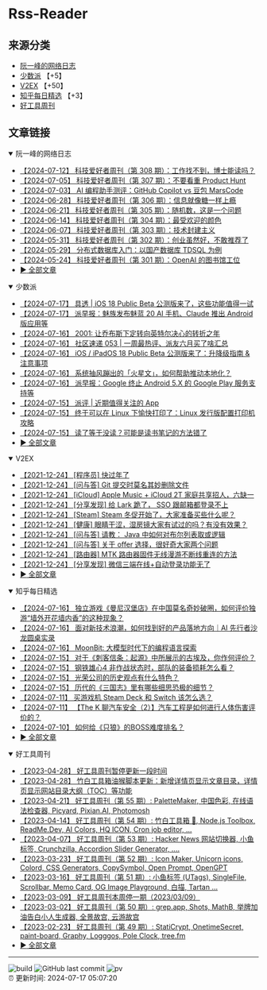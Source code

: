 # Rss-Reader

## 来源分类

* [阮一峰的网络日志](#阮一峰的网络日志)
* [少数派](#少数派) 【+5】
* [V2EX](#V2EX) 【+50】
* [知乎每日精选](#知乎每日精选) 【+3】
* [好工具周刊](#好工具周刊)

## 文章链接

<details open>
    <summary id="阮一峰的网络日志">
     阮一峰的网络日志
    </summary>


* [【2024-07-12】 科技爱好者周刊（第 308 期）：工作找不到，博士能读吗？](http://www.ruanyifeng.com/blog/2024/07/weekly-issue-308.html)
* [【2024-07-05】 科技爱好者周刊（第 307 期）：不要看重 Product Hunt](http://www.ruanyifeng.com/blog/2024/07/weekly-issue-307.html)
* [【2024-07-03】 AI 编程助手测评：GitHub Copilot vs 豆包 MarsCode](http://www.ruanyifeng.com/blog/2024/07/copilot-vs-marscode.html)
* [【2024-06-28】 科技爱好者周刊（第 306 期）：信息就像糖一样上瘾](http://www.ruanyifeng.com/blog/2024/06/weekly-issue-306.html)
* [【2024-06-21】 科技爱好者周刊（第 305 期）：随机数，这是一个问题](http://www.ruanyifeng.com/blog/2024/06/weekly-issue-305.html)
* [【2024-06-14】 科技爱好者周刊（第 304 期）：最受欢迎的颜色](http://www.ruanyifeng.com/blog/2024/06/weekly-issue-304.html)
* [【2024-06-07】 科技爱好者周刊（第 303 期）：技术封建主义](http://www.ruanyifeng.com/blog/2024/06/weekly-issue-303.html)
* [【2024-05-31】 科技爱好者周刊（第 302 期）：创业虽然好，不敢推荐了](http://www.ruanyifeng.com/blog/2024/05/weekly-issue-302.html)
* [【2024-05-29】 分布式数据库入门：以国产数据库 TDSQL 为例](http://www.ruanyifeng.com/blog/2024/05/tdsql.html)
* [【2024-05-24】 科技爱好者周刊（第 301 期）：OpenAI 的图书馆工位](http://www.ruanyifeng.com/blog/2024/05/weekly-issue-301.html)
* [:arrow_forward: 全部文章](data/阮一峰的网络日志.md)
</details>

<details open>
    <summary id="少数派">
     少数派
    </summary>


* [【2024-07-17】 具透 | iOS 18 Public Beta 公测版来了，这些功能值得一试](https://sspai.com/post/90525)
* [【2024-07-17】 派早报：魅族发布魅蓝 20 AI 手机、Claude 推出 Android 版应用等](https://sspai.com/post/90536)
* [【2024-07-16】 2001: 让乔布斯下定转向英特尔决心的转折之年](https://sspai.com/prime/story/ppc-history-12)
* [【2024-07-16】 社区速递 053 | 一周最热评、派友六月买了啥汇总](https://sspai.com/post/90521)
* [【2024-07-16】 iOS / iPadOS 18 Public Beta 公测版来了：升降级指南 & 注意事项](https://sspai.com/post/90227)
* [【2024-07-16】 系统抽风蹦出的「火星文」，如何帮助推动本地化？](https://sspai.com/post/90269)
* [【2024-07-16】 派早报：Google 终止 Android 5.X 的 Google Play 服务支持等](https://sspai.com/post/90502)
* [【2024-07-15】 派评 | 近期值得关注的 App](https://sspai.com/post/90492)
* [【2024-07-15】 终于可以在 Linux 下愉快打印了：Linux 发行版配置打印机攻略](https://sspai.com/post/90194)
* [【2024-07-15】 读了等于没读？可能是读书笔记的方法错了](https://sspai.com/post/89269)
* [:arrow_forward: 全部文章](data/少数派.md)
</details>

<details open>
    <summary id="V2EX">
     V2EX
    </summary>


* [【2021-12-24】 [程序员] 快过年了](https://www.v2ex.com/t/824201)
* [【2021-12-24】 [问与答] Git 提交时莫名其妙删除文件](https://www.v2ex.com/t/824200)
* [【2021-12-24】 [iCloud] Apple Music + iCloud 2T 家庭共享招人，六缺一](https://www.v2ex.com/t/824199)
* [【2021-12-24】 [分享发现] 给 Lark 跪了， SSO 跟邮箱都登录不上](https://www.v2ex.com/t/824198)
* [【2021-12-24】 [Steam] Steam 冬促开始了，大家准备买些什么呢？](https://www.v2ex.com/t/824197)
* [【2021-12-24】 [健康] 眼睛干涩，湿房镜大家有试过的吗？有没有效果？](https://www.v2ex.com/t/824196)
* [【2021-12-24】 [问与答] 请教： Java 中如何对布尔列表取或逻辑](https://www.v2ex.com/t/824194)
* [【2021-12-24】 [问与答] 关于 offer 选择，很好奇大家两个问题](https://www.v2ex.com/t/824192)
* [【2021-12-24】 [路由器] MTK 路由器固件无线漫游不断线重连的方法](https://www.v2ex.com/t/824191)
* [【2021-12-24】 [分享发现] 微信三端在线+自动登录功能无了](https://www.v2ex.com/t/824190)
* [:arrow_forward: 全部文章](data/V2EX.md)
</details>

<details open>
    <summary id="知乎每日精选">
     知乎每日精选
    </summary>


* [【2024-07-16】 独立游戏《曼尼汉堡店》在中国莫名奇妙破圈，如何评价独游“墙外开花墙内香”的这种现象？](http://www.zhihu.com/question/661344453/answer/3563870825?utm_campaign=rss&utm_medium=rss&utm_source=rss&utm_content=title)
* [【2024-07-16】 面对新技术浪潮，如何找到好的产品落地方向｜AI 先行者沙龙圆桌实录](http://zhuanlan.zhihu.com/p/709153865?utm_campaign=rss&utm_medium=rss&utm_source=rss&utm_content=title)
* [【2024-07-16】 MoonBit: 大模型时代下的编程语言探索](http://zhuanlan.zhihu.com/p/709181162?utm_campaign=rss&utm_medium=rss&utm_source=rss&utm_content=title)
* [【2024-07-15】 对于《刺客信条：起源》中所展示的古埃及，你作何评价？](http://www.zhihu.com/question/656773603/answer/3510443442?utm_campaign=rss&utm_medium=rss&utm_source=rss&utm_content=title)
* [【2024-07-15】 钢铁雄心4  非作战状态时，部队的装备损耗怎么看？](http://www.zhihu.com/question/661363752/answer/3559991405?utm_campaign=rss&utm_medium=rss&utm_source=rss&utm_content=title)
* [【2024-07-15】 光荣公司的历史观点有什么特色？](http://www.zhihu.com/question/40910862/answer/912557535?utm_campaign=rss&utm_medium=rss&utm_source=rss&utm_content=title)
* [【2024-07-15】 历代的《三国志》里有哪些细思恐极的细节？](http://www.zhihu.com/question/51665665/answer/1054518713?utm_campaign=rss&utm_medium=rss&utm_source=rss&utm_content=title)
* [【2024-07-11】 买游戏机 Steam Deck 和 Switch 该怎么选？](http://www.zhihu.com/question/582923472/answer/2894656134?utm_campaign=rss&utm_medium=rss&utm_source=rss&utm_content=title)
* [【2024-07-11】 【The K 聊汽车安全（2）】汽车工程是如何进行人体伤害评价的？](http://zhuanlan.zhihu.com/p/708149469?utm_campaign=rss&utm_medium=rss&utm_source=rss&utm_content=title)
* [【2024-07-10】 如何给《只狼》的BOSS难度排名？](http://www.zhihu.com/question/317563487/answer/941571637?utm_campaign=rss&utm_medium=rss&utm_source=rss&utm_content=title)
* [:arrow_forward: 全部文章](data/知乎每日精选.md)
</details>

<details open>
    <summary id="好工具周刊">
     好工具周刊
    </summary>


* [【2023-04-28】 好工具周刊暂停更新一段时间](https://bestxtools.zhubai.love/posts/2263527393547292672)
* [【2023-04-28】 竹白工具箱油猴脚本更新：新增详情页显示文章目录，详情页显示网站目录大纲（TOC）等功能](https://bestxtools.zhubai.love/posts/2263527393547292672)
* [【2023-04-21】 好工具周刊（第 55 期）: PaletteMaker, 中国色彩, 在线语法检查器, Picyard, Pixian.AI, Photomosh](https://bestxtools.zhubai.love/posts/2260993907208835072)
* [【2023-04-14】 好工具周刊（第 54 期）: 竹白工具箱 🧰, Node.js Toolbox, ReadMe.Dev, AI Colors, HQ ICON, Cron job editor, ...](https://bestxtools.zhubai.love/posts/2258541502231805952)
* [【2023-04-07】 好工具周刊（第 53 期）: Hacker News 网站切换器, 小鱼标签, Crunchzilla, Accordion Slider Generator, ....](https://bestxtools.zhubai.love/posts/2255931383602020352)
* [【2023-03-23】 好工具周刊（第 52 期）: Icon Maker, Unicorn icons, Colord, CSS Generators, CopySymbol, Open Prompt, OpenGPT](https://bestxtools.zhubai.love/posts/2250649351762280448)
* [【2023-03-16】 好工具周刊（第 51 期）: 小鱼标签 (UTags), SingleFile, Scrollbar, Memo Card, OG Image Playground, 白描, Tartan ...](https://bestxtools.zhubai.love/posts/2248101999973670912)
* [【2023-03-09】 好工具周刊本周停一期（2023/03/09）](https://bestxtools.zhubai.love/posts/2245516916011892736)
* [【2023-03-02】 好工具周刊（第 50 期）: grep.app, Shots, MathB, 举牌加油告白小人生成器, 全景故宫, 云游故宫](https://bestxtools.zhubai.love/posts/2243018555094687744)
* [【2023-02-23】 好工具周刊（第 49 期）: StatiCrypt, OnetimeSecret, paint-board, Graphy, Logggos, Pole Clock, tree.fm](https://bestxtools.zhubai.love/posts/2240480765706440704)
* [:arrow_forward: 全部文章](data/好工具周刊.md)
</details>


---

![build](https://github.com/LikaiLee/rss-reader/workflows/rss%20reader/badge.svg)
![GitHub last commit](https://img.shields.io/github/last-commit/likailee/rss-reader)
![pv](https://pageview.vercel.app/?github_user=likailee) <br>
:alarm_clock: 更新时间: 2024-07-17 05:07:20
